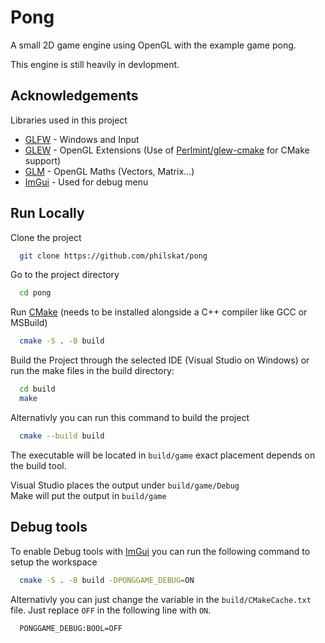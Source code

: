 
# Pong

A small 2D game engine using OpenGL with the example game pong.

This engine is still heavily in devlopment.


## Acknowledgements

Libraries used in this project

- [GLFW](https://github.com/glfw/glfw) - Windows and Input
- [GLEW](https://github.com/nigels-com/glew) - OpenGL Extensions (Use of [Perlmint/glew-cmake](https://github.com/Perlmint/glew-cmake) for CMake support)
- [GLM](https://github.com/g-trunc/glm) - OpenGL Maths (Vectors, Matrix...)
- [ImGui](https://github.com/ocornut/imgui) - Used for debug menu


## Run Locally

Clone the project

```bash
  git clone https://github.com/philskat/pong
```

Go to the project directory

```bash
  cd pong
```

Run [CMake](https://cmake.org) (needs to be installed alongside a C++ compiler like GCC or MSBuild)

```bash
  cmake -S . -B build
```

Build the Project through the selected IDE (Visual Studio on Windows) or run the make files in the build directory:

```bash
  cd build
  make
```

Alternativly you can run this command to build the project

```bash
  cmake --build build
```

The executable will be located in `build/game` exact placement depends on the build tool.

Visual Studio places the output under `build/game/Debug` \
Make will put the output in `build/game`

## Debug tools
To enable Debug tools with [ImGui](https://github.com/ocornut/imgui) you can run the following command to setup the workspace

```bash
  cmake -S . -B build -DPONGGAME_DEBUG=ON
```

Alternativly you can just change the variable in the `build/CMakeCache.txt` file. Just replace `OFF` in the following line with `ON`.

```
  PONGGAME_DEBUG:BOOL=OFF
```
